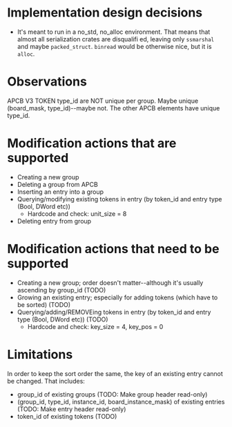 # Implementation design decisions

* It's meant to run in a no_std, no_alloc environment.  That means that almost all serialization crates are disqualifi
ed, leaving only `ssmarshal` and maybe `packed_struct`.  `binread` would be otherwise nice, but it is `alloc`.

# Observations

APCB V3 TOKEN type_id are NOT unique per group.  Maybe unique (board_mask, type_id)--maybe not.
The other APCB elements have unique type_id.

# Modification actions that are supported

* Creating a new group
* Deleting a group from APCB
* Inserting an entry into a group
* Querying/modifying existing tokens in entry (by token_id and entry type (Bool, DWord etc))
  * Hardcode and check: unit_size = 8
* Deleting entry from group

# Modification actions that need to be supported

* Creating a new group; order doesn't matter--although it's usually ascending by group_id (TODO)
* Growing an existing entry; especially for adding tokens (which have to be sorted) (TODO)
* Querying/adding/REMOVEing tokens in entry (by token_id and entry type (Bool, DWord etc)) (TODO)
  * Hardcode and check: key_size = 4, key_pos = 0

# Limitations

In order to keep the sort order the same, the key of an existing entry cannot be changed. That includes:

* group_id of existing groups (TODO: Make group header read-only)
* (group_id, type_id, instance_id, board_instance_mask) of existing entries (TODO: Make entry header read-only)
* token_id of existing tokens (TODO)
